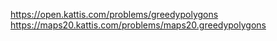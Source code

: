 https://open.kattis.com/problems/greedypolygons   
https://maps20.kattis.com/problems/maps20.greedypolygons   

